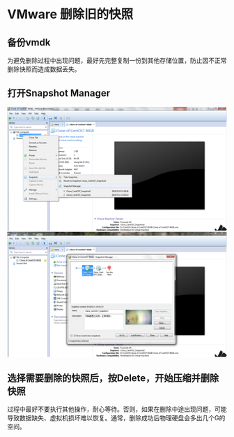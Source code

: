 # VMware 删除旧的快照
## 备份vmdk
为避免删除过程中出现问题，最好先完整复制一份到其他存储位置，防止因不正常删除快照而造成数据丢失。
## 打开Snapshot Manager
![](https://github.com/dearxuany/Sharon_Technology_learning_note/blob/master/note_images/VMware_note_images/VMware%20%E5%88%A0%E9%99%A4%E6%97%A7%E7%9A%84%E5%BF%AB%E7%85%A7.png)
![](https://github.com/dearxuany/Sharon_Technology_learning_note/blob/master/note_images/VMware_note_images/VMware%20%E5%88%A0%E9%99%A4%E6%97%A7%E7%9A%84%E5%BF%AB%E7%85%A72.png)
## 选择需要删除的快照后，按Delete，开始压缩并删除快照
过程中最好不要执行其他操作，耐心等待。否则，如果在删除中途出现问题，可能导致数据缺失、虚拟机损坏难以恢复。通常，删除成功后物理硬盘会多出几个G的空间。
